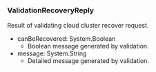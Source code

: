 ### ValidationRecoveryReply
Result of validating cloud cluster recover request.

- canBeRecovered: System.Boolean
  - Boolean message generated by validation.
- message: System.String
  - Detailed message generated by validation.
